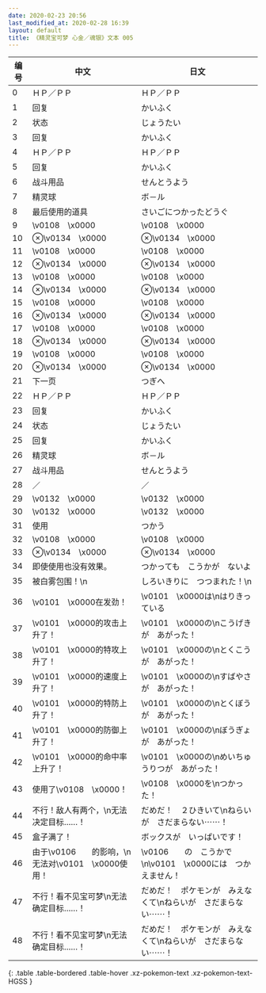 ```yaml
---
date: 2020-02-23 20:56
last_modified_at: 2020-02-28 16:39
layout: default
title: 《精灵宝可梦 心金／魂银》文本 005
---
```

| 编号 | 中文 | 日文 |
| ---- | ---- | ---- |
| 0 | ＨＰ／ＰＰ | ＨＰ／ＰＰ |
| 1 | 回复 | かいふく |
| 2 | 状态 | じょうたい |
| 3 | 回复 | かいふく |
| 4 | ＨＰ／ＰＰ | ＨＰ／ＰＰ |
| 5 | 回复 | かいふく |
| 6 | 战斗用品 | せんとうよう |
| 7 | 精灵球 | ボ－ル |
| 8 | 最后使用的道具 | さいごにつかったどうぐ |
| 9 | \v0108　\x0000 | \v0108　\x0000 |
| 10 | ⊗\v0134　\x0000 | ⊗\v0134　\x0000 |
| 11 | \v0108　\x0000 | \v0108　\x0000 |
| 12 | ⊗\v0134　\x0000 | ⊗\v0134　\x0000 |
| 13 | \v0108　\x0000 | \v0108　\x0000 |
| 14 | ⊗\v0134　\x0000 | ⊗\v0134　\x0000 |
| 15 | \v0108　\x0000 | \v0108　\x0000 |
| 16 | ⊗\v0134　\x0000 | ⊗\v0134　\x0000 |
| 17 | \v0108　\x0000 | \v0108　\x0000 |
| 18 | ⊗\v0134　\x0000 | ⊗\v0134　\x0000 |
| 19 | \v0108　\x0000 | \v0108　\x0000 |
| 20 | ⊗\v0134　\x0000 | ⊗\v0134　\x0000 |
| 21 | 下一页 | つぎへ |
| 22 | ＨＰ／ＰＰ | ＨＰ／ＰＰ |
| 23 | 回复 | かいふく |
| 24 | 状态 | じょうたい |
| 25 | 回复 | かいふく |
| 26 | 精灵球 | ボ－ル |
| 27 | 战斗用品 | せんとうよう |
| 28 | ／ | ／ |
| 29 | \v0132　\x0000 | \v0132　\x0000 |
| 30 | \v0132　\x0000 | \v0132　\x0000 |
| 31 | 使用 | つかう |
| 32 | \v0108　\x0000 | \v0108　\x0000 |
| 33 | ⊗\v0134　\x0000 | ⊗\v0134　\x0000 |
| 34 | 即使使用也没有效果。 | つかっても　こうかが　ないよ |
| 35 | 被白雾包围！\n | しろいきりに　つつまれた！\n |
| 36 | \v0101　\x0000在发劲！ | \v0101　\x0000は\nはりきっている |
| 37 | \v0101　\x0000的攻击上升了！ | \v0101　\x0000の\nこうげきが　あがった！ |
| 38 | \v0101　\x0000的特攻上升了！ | \v0101　\x0000の\nとくこうが　あがった！ |
| 39 | \v0101　\x0000的速度上升了！ | \v0101　\x0000の\nすばやさが　あがった！ |
| 40 | \v0101　\x0000的特防上升了！ | \v0101　\x0000の\nとくぼうが　あがった！ |
| 41 | \v0101　\x0000的防御上升了！ | \v0101　\x0000の\nぼうぎょが　あがった！ |
| 42 | \v0101　\x0000的命中率上升了！ | \v0101　\x0000の\nめいちゅうりつが　あがった！ |
| 43 | 使用了\v0108　\x0000！ | \v0108　\x0000を\nつかった！ |
| 44 | 不行！敌人有两个，\n无法决定目标……！ | だめだ！　２ひきいて\nねらいが　さだまらない⋯⋯！ |
| 45 | 盒子满了！ | ボックスが　いっぱいです！ |
| 46 | 由于\v0106　　的影响，\n无法对\v0101　\x0000使用！ | \v0106　　の　こうかで\n\v0101　\x0000には　つかえません！ |
| 47 | 不行！看不见宝可梦\n无法确定目标……！ | だめだ！　ポケモンが　みえなくて\nねらいが　さだまらない⋯⋯！ |
| 48 | 不行！看不见宝可梦\n无法确定目标……！ | だめだ！　ポケモンが　みえなくて\nねらいが　さだまらない⋯⋯！ |
{: .table .table-bordered .table-hover .xz-pokemon-text .xz-pokemon-text-HGSS }